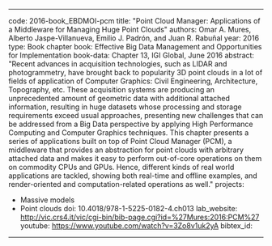 ---

code: 2016-book_EBDMOI-pcm
title: "Point Cloud Manager: Applications of a Middleware for Managing Huge Point Clouds"
authors: Omar A. Mures, Alberto Jaspe-Villanueva, Emilio J. Padrón, and Juan R. Rabuñal
year: 2016
type: Book chapter
book: Effective Big Data Management and Opportunities for Implementation
book-data: Chapter 13, IGI Global, June 2016
abstract: "Recent advances in acquisition technologies, such as LIDAR and photogrammetry, have brought back to popularity 3D point clouds in a lot of fields of application of Computer Graphics: Civil Engineering, Architecture, Topography, etc. These acquisition systems are producing an unprecedented amount of geometric data with additional attached information, resulting in huge datasets whose processing and storage requirements exceed usual approaches, presenting new challenges that can be addressed from a Big Data perspective by applying High Performance Computing and Computer Graphics techniques. This chapter presents a series of applications built on top of Point Cloud Manager (PCM), a middleware that provides an abstraction for point clouds with arbitrary attached data and makes it easy to perform out-of-core operations on them on commodity CPUs and GPUs. Hence, different kinds of real world applications are tackled, showing both real-time and offline examples, and render-oriented and computation-related operations as well."
projects: 
 - Massive models
 - Point clouds
doi: 10.4018/978-1-5225-0182-4.ch013
lab_website: http://vic.crs4.it/vic/cgi-bin/bib-page.cgi?id=%27Mures:2016:PCM%27
youtube: https://www.youtube.com/watch?v=3Zo8v1uk2yA
bibtex_id: 

---